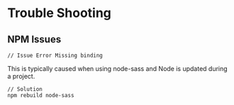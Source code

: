 # Trouble Shooting

## NPM Issues

```
// Issue Error Missing binding
```

This is typically caused when using node-sass and Node is updated during a project. 

```
// Solution
npm rebuild node-sass
```



